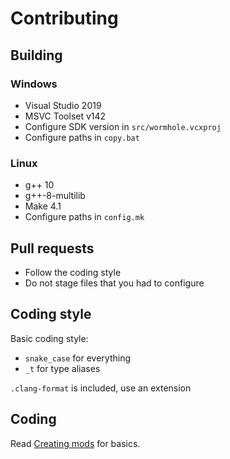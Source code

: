 # Contributing

## Building

### Windows
- Visual Studio 2019
- MSVC Toolset v142
- Configure SDK version in `src/wormhole.vcxproj`
- Configure paths in `copy.bat`

### Linux
- g++ 10
- g++-8-multilib
- Make 4.1
- Configure paths in `config.mk`

## Pull requests
- Follow the coding style
- Do not stage files that you had to configure

## Coding style
Basic coding style:
- `snake_case` for everything
- `_t` for type aliases

`.clang-format` is included, use an extension

## Coding
Read [Creating mods](creating_mods.md) for basics.
